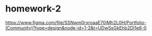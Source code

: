 # homework-2

https://www.figma.com/file/SSNwm0rxroaaE70iMh2L0H/Portfolio-(Community)?type=design&node-id=1-2&t=UDwSsGkEhb2DI1e6-0
